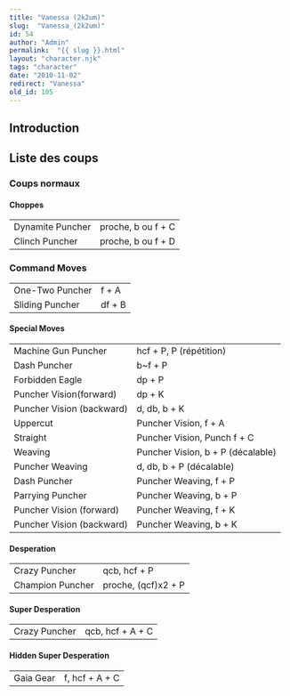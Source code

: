 ```yaml
---
title: "Vanessa (2k2um)"
slug:  "Vanessa_(2k2um)"
id: 54
author: "Admin"
permalink:  "{{ slug }}.html"
layout: "character.njk"
tags: "character"
date: "2010-11-02"
redirect: "Vanessa"
old_id: 105
---
```


## Introduction

## Liste des coups

### Coups normaux

#### Choppes

|                  |                    |
|------------------|--------------------|
| Dynamite Puncher | proche, b ou f + C |
| Clinch Puncher   | proche, b ou f + D |

### Command Moves

|                 |        |
|-----------------|--------|
| One-Two Puncher | f + A  |
| Sliding Puncher | df + B |

#### Special Moves

|                           |                                   |
|---------------------------|-----------------------------------|
| Machine Gun Puncher       | hcf + P, P (répétition)           |
| Dash Puncher              | b\~f + P                          |
| Forbidden Eagle           | dp + P                            |
| Puncher Vision(forward)   | dp + K                            |
| Puncher Vision (backward) | d, db, b + K                      |
| Uppercut                  | Puncher Vision, f + A             |
| Straight                  | Puncher Vision, Punch f + C       |
| Weaving                   | Puncher Vision, b + P (décalable) |
| Puncher Weaving           | d, db, b + P (décalable)          |
| Dash Puncher              | Puncher Weaving, f + P            |
| Parrying Puncher          | Puncher Weaving, b + P            |
| Puncher Vision (forward)  | Puncher Weaving, f + K            |
| Puncher Vision (backward) | Puncher Weaving, b + K            |

#### Desperation

|                  |                     |
|------------------|---------------------|
| Crazy Puncher    | qcb, hcf + P        |
| Champion Puncher | proche, (qcf)x2 + P |

#### Super Desperation

|               |                  |
|---------------|------------------|
| Crazy Puncher | qcb, hcf + A + C |

#### Hidden Super Desperation

|           |                |
|-----------|----------------|
| Gaia Gear | f, hcf + A + C |
